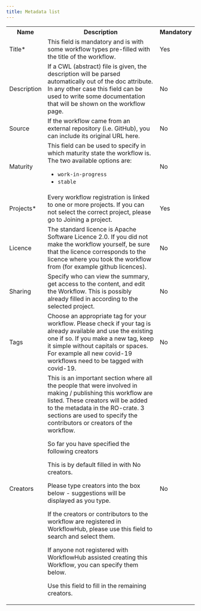 ```yaml
---
title: Metadata list
---
```


<table>
    <tr>
        <th>Name</th>
        <th>Description</th>
        <th>Mandatory</th>
    </tr>
    <tr>
        <td>Title*</td>
        <td>This field is mandatory and is with some workflow types pre-filled with the title of the workflow.</td>
        <td>Yes</td>
    </tr>
    <tr>
        <td>Description</td>
        <td>If a CWL (abstract) file is given, the description will be parsed automatically out of the doc attribute. In any other case this field can be used to write some documentation that will be shown on the workflow page.</td>
        <td>No</td>
    </tr>
    <tr>
        <td>Source</td>
        <td>If the workflow came from an external repository (i.e. GitHub), you can include its original URL here.</td>
        <td>No</td>
    </tr>
    <tr>
        <td>Maturity</td>
        <td>This field can be used to specify in which maturity state the workflow is. The two available options are:
            <ul>
                <li><code>work-in-progress</code></li>
                <li><code>stable</code></li>
            </ul>
        </td>
        <td>No
        </td>
    </tr>
    <tr>
        <td>Projects*
        </td>
        <td>Every workflow registration is linked to one or more projects. If you can not select the correct project, please go to Joining a project.
        </td>
        <td>Yes</td>
    </tr>
    <tr>
        <td>Licence
        </td>
        <td>The standard licence is Apache Software Licence 2.0. If you did not make the workflow yourself, be sure that the licence corresponds to the licence where you took the workflow from (for example github licences).
        </td>
        <td>No
        </td>
    </tr>
    <tr>
        <td>Sharing
        </td>
        <td>Specify who can view the summary, get access to the content, and edit the Workflow. This is possibly already filled in according to the selected project.
        </td>
        <td>No
        </td>
    </tr>
    <tr>
        <td>Tags
        </td>
        <td>Choose an appropriate tag for your workflow. Please check if your tag is already available and use the existing one if so. If you make a new tag, keep it simple without capitals or spaces. For example all new covid-19 workflows need to be tagged with covid-19.
        </td>
        <td>No
        </td>
    </tr>
    <tr>
        <td>Creators</td>
        <td>This is an important section where all the people that were involved in making / publishing this workflow are listed. These creators will be added to the metadata in the RO-crate. 3 sections are used to specify the contributors or creators of the workflow.
            <p>So far you have specified the following creators</p>
            <p>This is by default filled in with No creators.</p>
            <p>Please type creators into the box below - suggestions will be displayed as you type.</p>
            <p>If the creators or contributors to the workflow are registered in WorkflowHub, please use this field to search and select them.</p>
            <p>If anyone not registered with WorkflowHub assisted creating this Workflow, you can specify them below.</p>
            <p>Use this field to fill in the remaining creators.</p>
        </td>
        <td>No</td>
    </tr>
</table>
